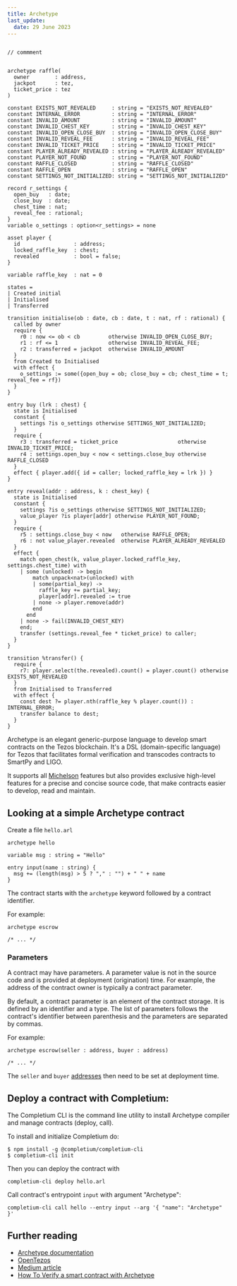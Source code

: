 ```yaml
---
title: Archetype
last_update:
  date: 29 June 2023
---
```


```archetype

// commment


archetype raffle(
  owner        : address,
  jackpot      : tez,
  ticket_price : tez
)

constant EXISTS_NOT_REVEALED     : string = "EXISTS_NOT_REVEALED"
constant INTERNAL_ERROR          : string = "INTERNAL_ERROR"
constant INVALID_AMOUNT          : string = "INVALID_AMOUNT"
constant INVALID_CHEST_KEY       : string = "INVALID_CHEST_KEY"
constant INVALID_OPEN_CLOSE_BUY  : string = "INVALID_OPEN_CLOSE_BUY"
constant INVALID_REVEAL_FEE      : string = "INVALID_REVEAL_FEE"
constant INVALID_TICKET_PRICE    : string = "INVALID_TICKET_PRICE"
constant PLAYER_ALREADY_REVEALED : string = "PLAYER_ALREADY_REVEALED"
constant PLAYER_NOT_FOUND        : string = "PLAYER_NOT_FOUND"
constant RAFFLE_CLOSED           : string = "RAFFLE_CLOSED"
constant RAFFLE_OPEN             : string = "RAFFLE_OPEN"
constant SETTINGS_NOT_INITIALIZED: string = "SETTINGS_NOT_INITIALIZED"

record r_settings {
  open_buy   : date;
  close_buy  : date;
  chest_time : nat;
  reveal_fee : rational;
}
variable o_settings : option<r_settings> = none

asset player {
  id                 : address;
  locked_raffle_key  : chest;
  revealed           : bool = false;
}

variable raffle_key  : nat = 0

states =
| Created initial
| Initialised
| Transferred

transition initialise(ob : date, cb : date, t : nat, rf : rational) {
  called by owner
  require {
    r0 : now <= ob < cb         otherwise INVALID_OPEN_CLOSE_BUY;
    r1 : rf <= 1                otherwise INVALID_REVEAL_FEE;
    r2 : transferred = jackpot  otherwise INVALID_AMOUNT
  }
  from Created to Initialised
  with effect {
    o_settings := some({open_buy = ob; close_buy = cb; chest_time = t; reveal_fee = rf})
  }
}

entry buy (lrk : chest) {
  state is Initialised
  constant {
    settings ?is o_settings otherwise SETTINGS_NOT_INITIALIZED;
  }
  require {
    r3 : transferred = ticket_price                   otherwise INVALID_TICKET_PRICE;
    r4 : settings.open_buy < now < settings.close_buy otherwise RAFFLE_CLOSED
  }
  effect { player.add({ id = caller; locked_raffle_key = lrk }) }
}

entry reveal(addr : address, k : chest_key) {
  state is Initialised
  constant {
    settings ?is o_settings otherwise SETTINGS_NOT_INITIALIZED;
    value_player ?is player[addr] otherwise PLAYER_NOT_FOUND;
  }
  require {
    r5 : settings.close_buy < now   otherwise RAFFLE_OPEN;
    r6 : not value_player.revealed  otherwise PLAYER_ALREADY_REVEALED
  }
  effect {
    match open_chest(k, value_player.locked_raffle_key, settings.chest_time) with
    | some (unlocked) -> begin
        match unpack<nat>(unlocked) with
        | some(partial_key) ->
          raffle_key += partial_key;
          player[addr].revealed := true
        | none -> player.remove(addr)
        end
      end
    | none -> fail(INVALID_CHEST_KEY)
    end;
    transfer (settings.reveal_fee * ticket_price) to caller;
  }
}

transition %transfer() {
  require {
    r7: player.select(the.revealed).count() = player.count() otherwise EXISTS_NOT_REVEALED
  }
  from Initialised to Transferred
  with effect {
    const dest ?= player.nth(raffle_key % player.count()) : INTERNAL_ERROR;
    transfer balance to dest;
  }
}
```

Archetype is an elegant generic-purpose language to develop smart contracts on the Tezos blockchain. It's a DSL (domain-specific language) for Tezos that facilitates formal verification and transcodes contracts to SmartPy and LIGO.

It supports all [Michelson](https://tezos.gitlab.io/michelson-reference/) features but also provides exclusive high-level features for a precise and concise source code, that make contracts easier to develop, read and maintain.

## Looking at a simple Archetype contract

Create a file `hello.arl`

```
archetype hello

variable msg : string = "Hello"

entry input(name : string) {
  msg += (length(msg) > 5 ? "," : "") + " " + name
}
```

The contract starts with the `archetype` keyword followed by a contract identifier.

For example:
```
archetype escrow

/* ... */
```

### Parameters

A contract may have parameters. A parameter value is not in the source code and is provided at deployment (origination) time. For example, the address of the contract owner is typically a contract parameter.

By default, a contract parameter is an element of the contract storage. It is defined by an identifier and a type. The list of parameters follows the contract's identifier between parenthesis and the parameters are separated by commas.

For example:
```
archetype escrow(seller : address, buyer : address)

/* ... */
```

The `seller` and `buyer` [addresses](https://archetype-lang.org/docs/reference/types/#address) then need to be set at deployment time.

## Deploy a contract with Completium:

The Completium CLI is the command line utility to install Archetype compiler and manage contracts (deploy, call).

To install and initialize Completium do:
```
$ npm install -g @completium/completium-cli
$ completium-cli init
```

Then you can deploy the contract with

```
completium-cli deploy hello.arl
```

Call contract's entrypoint `input` with argument "Archetype":

```
completium-cli call hello --entry input --arg '{ "name": "Archetype" }'
```

## Further reading

* [Archetype documentation](https://archetype-lang.org/docs/introduction)
* [OpenTezos](https://opentezos.com/archetype)
* [Medium article](https://medium.com/coinmonks/archetype-a-dsl-for-tezos-6f55c92d1035%20)
* [How To Verify a smart contract with Archetype](https://medium.com/coinmonks/verify-a-smart-contract-with-archetype-6e0ea548e2da%20)
